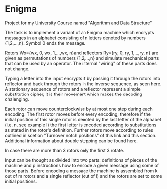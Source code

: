# Enigma
Project for my University Course named "Algorithm and Data Structure"

The task is to implement a variant of an Enigma machine which encrypts messages in an alphabet consisting of n letters denoted by numbers {1,2,...,n}. Symbol 0 ends the message.

Rotors Wx={wx, 0, wx, 1,...,wx, n}and reflectors Ry={ry, 0, ry, 1,...,ry, n} are given as permutations of numbers {1,2,...,n} and simulate mechanical parts that can be used by an operator. The internal "wiring" of these parts does not change.

Typing a letter into the input encrypts it by passing it through the rotors into reflector and back through the rotors in the inverse sequence, as seen here. A stationary sequence of rotors and a reflector represent a simple substitution cipher, it is their movement which makes the decoding chalenging.

Each rotor can move counterclockwise by at most one step during each encoding. The first rotor moves before every encoding; therefore if the initial position of this single rotor is denoted by the last letter of the alphabet (i.e. n, see example I) the first letter is encoded according to substitutions as stated in the rotor's definition.
Further rotors move according to rules outlined in scetion "Turnover notch positions" of this link and this section. Additional information about double stepping can be found here.

In case there are more than 3 rotors only the first 3 rotate.

Input can be thought as divided into two parts: definitions of pieces of the machine and p instructions how to encode a given message using some of those parts. Before encoding a message the machine is assembled from k out of m rotors and a single reflector (out of l) and the rotors are set to some initial positions.

